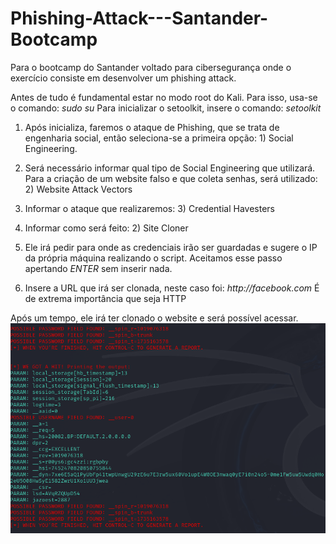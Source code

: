 # Phishing-Attack---Santander-Bootcamp
Para o bootcamp do Santander voltado para cibersegurança onde o exercício consiste em desenvolver um phishing attack.

Antes de tudo é fundamental estar no modo root do Kali. Para isso, usa-se o comando: _sudo su_
Para inicializar o setoolkit, insere o comando: _setoolkit_

1. Após inicializa, faremos o ataque de Phishing, que se trata de engenharia social, então seleciona-se a primeira opção: 1) Social Engineering.

2. Será necessário informar qual tipo de Social Engineering que utilizará. Para a criação de um website falso e que coleta senhas, será utilizado: 2) Website Attack Vectors

3. Informar o ataque que realizaremos: 3) Credential Havesters

4. Informar como será feito: 2) Site Cloner

5. Ele irá pedir para onde as credenciais irão ser guardadas e sugere o IP da própria máquina realizando o script. Aceitamos esse passo apertando _ENTER_ sem inserir nada.

6. Insere a URL que irá ser clonada, neste caso foi: _http://facebook.com_
       É de extrema importância que seja HTTP

Após um tempo, ele irá ter clonado o website e será possível acessar.
![](print.png)
